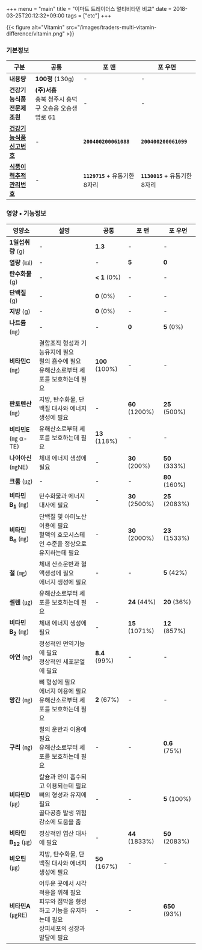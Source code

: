 +++
menu = "main"
title = "이마트 트레이더스 멀티비타민 비교"
date = 2018-03-25T20:12:32+09:00
tags = ["etc"]
+++

{{< figure
  alt="Vitamin"
  src="/images/traders-multi-vitamin-difference/vitamin.png" >}}

### 기본정보

| 구분                                                     | 공통                                                      | 포 맨                          | 포 우먼                        |
| -------------------------------------------------------- | --------------------------------------------------------- | ------------------------------ | ------------------------------ |
| **내용량**                                               | **100정** (130g)                                          | -                              | -                              |
| **건강기능식품전문제조원**                               | **(주)서흥**<br />충북 청주시 흥덕구 오송읍 오송생명로 61 | -                              | -                              |
| **[건강기능식품신고번호](http://foodsafetykorea.go.kr)** | -                                                         | **`200400200061088`**          | **`200400200061099`**          |
| **[식품이력추적관리번호](https://tfood.go.kr)**          | -                                                         | **`1129715`** + 유통기한 8자리 | **`1130015`** + 유통기한 8자리 |

### 영양 &bull; 기능정보

| 영양소                        | 설명                                                         | 공통           | 포 맨          | 포 우먼        |
| ----------------------------- | ------------------------------------------------------------ | -------------- | -------------- | -------------- |
| **1일섭취량** (g)             | -                                                            | **1.3**        | -              | -              |
| **열량** (㎉)                 | -                                                            | -              | **5**          | **0**          |
| **탄수화물** (g)              | -                                                            | **< 1** (0%)   | -              | -              |
| **단백질** (g)                | -                                                            | **0** (0%)     | -              | -              |
| **지방** (g)                  | -                                                            | **0** (0%)     | -              | -              |
| **나트륨** (㎎)               | -                                                            | -              | **0**          | **5** (0%)     |
| **비타민C** (㎎)              | 결합조직 형성과 기능유지에 필요<br />철의 흡수에 필요<br />유해산소로부터 세포를 보호하는데 필요 | **100** (100%) | -              | -              |
| **판토텐산** (㎎)             | 지방, 탄수화물, 단백질 대사와 에너지 생성에 필요             | -              | **60** (1200%) | **25** (500%)  |
| **비타민E** (㎎ α-TE)         | 유해산소로부터 세포를 보호하는데 필요                        | **13** (118%)  | -              | -              |
| **나이아신** (㎎NE)           | 체내 에너지 생성에 필요                                      | -              | **30** (200%)  | **50** (333%)  |
| **크롬** (㎍)                 | -                                                            | -              | -              | **80** (160%)  |
| **비타민B<sub>1</sub>** (㎎)  | 탄수화물과 에너지 대사에 필요                                | -              | **30** (2500%) | **25** (2083%) |
| **비타민B<sub>6</sub>** (㎎)  | 단백질 및 아미노산 이용에 필요<br />혈액의 호모시스테인 수준을 정상으로 유지하는데 필요 | -              | **30** (2000%) | **23** (1533%) |
| **철** (㎎)                   | 체내 산소운반과 혈액생성에 필요<br />에너지 생성에 필요      | -              | -              | **5** (42%)    |
| **셀렌** (㎍)                 | 유해산소로부터 세포를 보호하는데 필요                        | -              | **24** (44%)   | **20** (36%)   |
| **비타민B<sub>2</sub>** (㎎)  | 체내 에너지 생성에 필요                                      | -              | **15** (1071%) | **12** (857%)  |
| **아연** (㎎)                 | 정성적인 면역기능에 필요<br />정상적인 세포분열에 필요       | **8.4** (99%)  | -              | -              |
| **망간** (㎎)                 | 뼈 형성에 필요<br />에너지 이용에 필요<br />유해산소로부터 세포를 보호하는데 필요 | **2** (67%)    | -              | -              |
| **구리** (㎎)                 | 철의 운반과 이용에 필요<br />유해산소로부터 세포를 보호하는데 필요 | -              | -              | **0.6** (75%)  |
| **비타민D** (㎍)              | 칼슘과 인이 흡수되고 이용되는데 필요<br />뼈의 형성과 유지에 필요<br />골다공증 발생 위험 감소에 도움을 줌 | -              | -              | **5** (100%)   |
| **비타민B<sub>12</sub>** (㎍) | 정상적인 엽산 대사에 필요                                    | -              | **44** (1833%) | **50** (2083%) |
| **비오틴** (㎍)               | 지방, 탄수화물, 단백질 대사와 에너지 생성에 필요             | **50** (167%)  | -              | -              |
| **비타민A** (㎍RE)            | 어두운 곳에서 시각 적응을 위해 필요<br />피부와 점막을 형성하고 기능을 유지하는데 필요<br />상피세포의 성장과 발달에 필요 | -              | -              | **650** (93%)  |